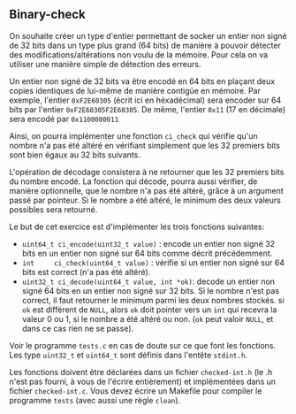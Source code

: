 ## Binary-check

On souhaite créer un type d'entier permettant de socker un entier non signé de 32 bits dans un type plus grand (64 bits) de manière à pouvoir détecter des modifications/altérations non voulu de la mémoire.
Pour cela on va utiliser une manière simple de détection des erreurs.

Un entier non signé de 32 bits va être encodé en 64 bits en plaçant deux copies identiques de lui-même de manière contigüe en mémoire.
Par exemple, l'entier `0xF2E60305` (écrit ici en héxadécimal) sera encoder sur 64 bits par l'entier `0xF2E60305F2E60305`. De même, l'entier `0x11` (17 en décimale) sera encodé par `0x1100000011`

Ainsi, on pourra implémenter une fonction `ci_check` qui vérifie qu'un nombre n'a pas été altéré en vérifiant simplement que les 32 premiers bits sont bien égaux au 32 bits suivants.

L'opération de décodage consistera à ne retourner que les 32 premiers bits du nombre encodé. La fonction qui décode, pourra aussi vérifier, de manière optionnelle, que le nombre n'a pas été altéré, grâce à un argument passé par pointeur. Si le nombre a été altéré, le minimum des deux valeurs possibles sera retourné.

Le but de cet exercice est d'implémenter les trois fonctions suivantes:

* `uint64_t ci_encode(uint32_t value)` : encode un entier non signé 32 bits en un entier non signé sur 64 bits comme décrit précédemment.
* `int     ci_check(uint64_t value)` : vérifie si un entier non signé sur 64 bits est correct (n'a pas été altéré).
* `uint32_t ci_decode(uint64_t value, int *ok)`: decode un entier non signé 64 bits en un entier non signé sur 32 bits. Si le nombre n'est pas correct, il faut retourner le minimum parmi les deux nombres stockés. si `ok` est différent de `NULL`, alors `ok` doit pointer vers un `int` qui recevra la valeur 0 ou 1, si le nombre a été altéré ou non. (`ok` peut valoir `NULL`, et dans ce cas rien ne se passe).

Voir le programme `tests.c` en cas de doute sur ce que font les fonctions. Les type `uint32_t` et `uint64_t` sont définis dans l'entête `stdint.h`.

Les fonctions doivent être déclarées dans un fichier `checked-int.h` (le .h n'est pas fourni, à vous de l'écrire entièrement) et implémentées dans un fichier `checked-int.c`. Vous devez écrire un Makefile pour compiler le programme `tests` (avec aussi une règle `clean`).


